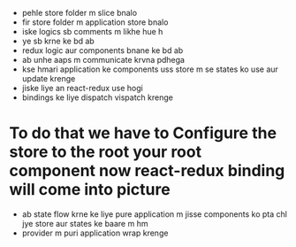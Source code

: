 * pehle store folder m slice bnalo
* fir store folder m application store bnalo
* iske logics sb comments m likhe hue h 
* ye sb krne ke bd ab 
* redux logic aur components bnane ke bd ab
* ab unhe aaps m communicate krvna pdhega 
* kse hmari application ke components uss store m se states ko use aur update krenge 
* jiske liye an react-redux use hogi 
* bindings ke liye dispatch vispatch krenge  
# To do that we have to Configure the store to the root your root component now react-redux binding will come into picture

* ab state flow krne ke liye pure application m jisse components ko pta chl jye store aur states ke baare m hm 
* provider m puri application wrap krenge 